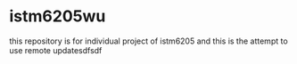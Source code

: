 istm6205wu
==========

this repository is for individual project of istm6205
and this is the attempt to  use remote updatesdfsdf
